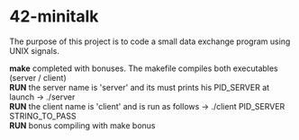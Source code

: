 # 42-minitalk
The purpose of this project is to code a small data exchange program using UNIX signals.

<b>make</b> completed with bonuses. The makefile compiles both executables (server / client)<br>
<b>RUN</b> the server name is 'server' and its must prints his PID_SERVER at launch -> ./server<br>
<b>RUN</b> the client name is 'client' and is run as follows -> ./client PID_SERVER STRING_TO_PASS<br>
<b>RUN</b> bonus compiling with make bonus
